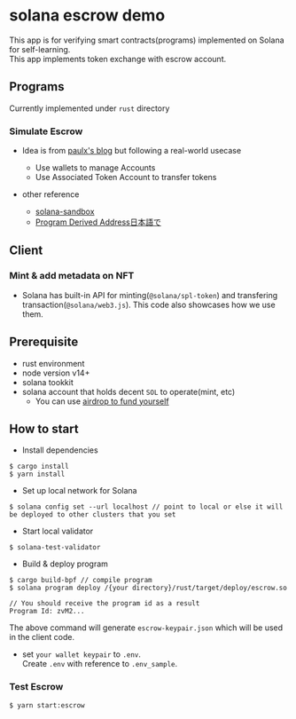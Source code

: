 # solana escrow demo

This app is for verifying smart contracts(programs) implemented on Solana for self-learning.<br> 
This app implements token exchange with escrow account.

## Programs

Currently implemented under `rust` directory

### Simulate Escrow

- Idea is from [paulx's blog](https://paulx.dev/blog/2021/01/14/programming-on-solana-an-introduction) but following a real-world usecase
  - Use wallets to manage Accounts
  - Use Associated Token Account to transfer tokens

- other reference
  - [solana-sandbox](https://github.com/tomoima525/solana-sandbox)
  - [Program Derived Address日本語で](https://efficacious-flat-24a.notion.site/Program-Derived-Address-8537ebca002245639beb531842f87f2c)

## Client

### Mint & add metadata on NFT

- Solana has built-in API for minting(`@solana/spl-token`) and transfering transaction(`@solana/web3.js`). This code also showcases how we use them.

## Prerequisite

- rust environment
- node version v14+
- solana tookkit
- solana account that holds decent `SOL` to operate(mint, etc)
  - You can use [airdrop to fund yourself](https://spl.solana.com/token#airdrop-sol)

## How to start

- Install dependencies

```
$ cargo install
$ yarn install
```

- Set up local network for Solana

```
$ solana config set --url localhost // point to local or else it will be deployed to other clusters that you set
```

- Start local validator

```
$ solana-test-validator
```

- Build & deploy program

```
$ cargo build-bpf // compile program
$ solana program deploy /{your directory}/rust/target/deploy/escrow.so

// You should receive the program id as a result
Program Id: zvM2...
```

The above command will generate `escrow-keypair.json` which will be used in the client code.

- set `your wallet keypair` to `.env`.  
Create `.env` with reference to `.env_sample`.

### Test Escrow

```
$ yarn start:escrow
```